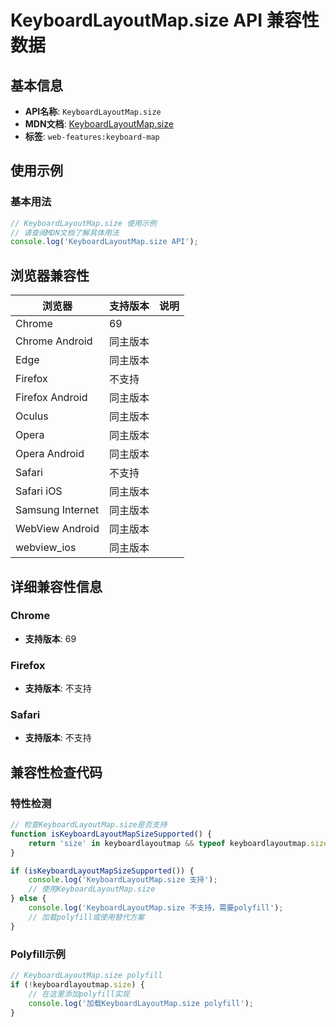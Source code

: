 # KeyboardLayoutMap.size API 兼容性数据

## 基本信息

- **API名称**: `KeyboardLayoutMap.size`
- **MDN文档**: [KeyboardLayoutMap.size](https://developer.mozilla.org/docs/Web/API/KeyboardLayoutMap/size)
- **标签**: `web-features:keyboard-map`

## 使用示例

### 基本用法

```javascript
// KeyboardLayoutMap.size 使用示例
// 请查阅MDN文档了解具体用法
console.log('KeyboardLayoutMap.size API');
```

## 浏览器兼容性

| 浏览器 | 支持版本 | 说明 |
|--------|----------|------|
| Chrome | 69 |  |
| Chrome Android | 同主版本 |  |
| Edge | 同主版本 |  |
| Firefox | 不支持 |  |
| Firefox Android | 同主版本 |  |
| Oculus | 同主版本 |  |
| Opera | 同主版本 |  |
| Opera Android | 同主版本 |  |
| Safari | 不支持 |  |
| Safari iOS | 同主版本 |  |
| Samsung Internet | 同主版本 |  |
| WebView Android | 同主版本 |  |
| webview_ios | 同主版本 |  |

## 详细兼容性信息

### Chrome

- **支持版本**: 69

### Firefox

- **支持版本**: 不支持

### Safari

- **支持版本**: 不支持

## 兼容性检查代码

### 特性检测

```javascript
// 检查KeyboardLayoutMap.size是否支持
function isKeyboardLayoutMapSizeSupported() {
    return 'size' in keyboardlayoutmap && typeof keyboardlayoutmap.size === 'function';
}

if (isKeyboardLayoutMapSizeSupported()) {
    console.log('KeyboardLayoutMap.size 支持');
    // 使用KeyboardLayoutMap.size
} else {
    console.log('KeyboardLayoutMap.size 不支持，需要polyfill');
    // 加载polyfill或使用替代方案
}
```

### Polyfill示例

```javascript
// KeyboardLayoutMap.size polyfill
if (!keyboardlayoutmap.size) {
    // 在这里添加polyfill实现
    console.log('加载KeyboardLayoutMap.size polyfill');
}
```

